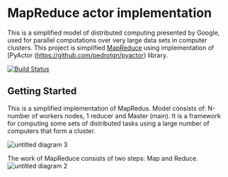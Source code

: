 # MapReduce actor implementation

This is a simplified model of distributed computing presented by Google, used for parallel computations over very large data sets in computer clusters. This project is simplified [MapReduce](https://en.wikipedia.org/wiki/MapReduce) using implementation of [PyActor (https://github.com/pedrotgn/pyactor) library.

[![Build Status](https://travis-ci.org/eighthgene/MapReduce-actor-implementation.svg?branch=master)](https://travis-ci.org/eighthgene/MapReduce-actor-implementation)

## Getting Started
This is a simplified implementation of MapRedus. Model consists of: N-number of workers nodes, 1 reducer and Master (main). It is a framework for computing some sets of distributed tasks using a large number of computers that form a cluster. 

![untitled diagram 3](https://user-images.githubusercontent.com/18737866/38579136-6371968a-3d06-11e8-9f71-3ccd8c2136ae.jpg)



The work of MapReduce consists of two steps: Map and Reduce.
![untitled diagram 2](https://user-images.githubusercontent.com/18737866/38579072-27e1c64e-3d06-11e8-8198-5135d03de87a.jpg)



